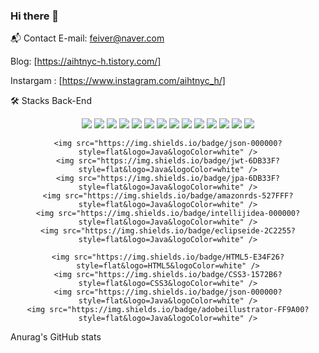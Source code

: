 ### Hi there 👋

<!--
**aihtnyc-h/aihtnyc-h** is a ✨ _special_ ✨ repository because its `README.md` (this file) appears on your GitHub profile.

Here are some ideas to get you started:

- 🔭 I’m currently working on ...
- 🌱 I’m currently learning ...
- 👯 I’m looking to collaborate on ...
- 🤔 I’m looking for help with ...
- 💬 Ask me about ...
- 📫 How to reach me: ...
- 😄 Pronouns: ...
- ⚡ Fun fact: ...
-->
📬 Contact
E-mail: feiver@naver.com

Blog: [https://aihtnyc-h.tistory.com/]

Instargam : [https://www.instagram.com/aihtnyc_h/]

🛠 Stacks
Back-End
	<div align="center">
	<img src="https://img.shields.io/badge/Java-007396?style=flat&logo=Java&logoColor=white" />
	<img src="https://img.shields.io/badge/Spring-6DB33F?style=flat&logo=Java&logoColor=white" />
	<img src="https://img.shields.io/badge/springboot-6DB33F?style=flat&logo=Java&logoColor=white" />
	<img src="https://img.shields.io/badge/springsecurity-6DB33F?style=flat&logo=Java&logoColor=white" />
	<img src="https://img.shields.io/badge/Spring Data-6DB33F?style=flat&logo=Java&logoColor=white" />
	<img src="https://img.shields.io/badge/Spring Framework-6DB33F?style=flat&logo=Java&logoColor=white" />
	<img src="https://img.shields.io/badge/Querydsl-3498DB?style=flat&logo=Java&logoColor=white" />
	<img src="https://img.shields.io/badge/Mapstruct-E85C33?style=flat&logo=Java&logoColor=white" />
	<img src="https://img.shields.io/badge/Nginx-6DB33F?style=flat&logo=Java&logoColor=white" />
	<img src="https://img.shields.io/badge/Amazon CodeDeploy-527FFF?style=flat&logo=Java&logoColor=white" />
	<img src="https://img.shields.io/badge/Redis-6DB33F?style=flat&logo=Java&logoColor=white" />
	<img src="https://img.shields.io/badge/Amazon EC2-FF9900?style=flat&logo=Java&logoColor=white" />
	<img src="https://img.shields.io/badge/amazon RDS-527FFF?style=flat&logo=Java&logoColor=white" />
	<img src="https://img.shields.io/badge/amazon S3-569A31?style=flat&logo=Java&logoColor=white" />

	<img src="https://img.shields.io/badge/json-000000?style=flat&logo=Java&logoColor=white" />
	<img src="https://img.shields.io/badge/jwt-6DB33F?style=flat&logo=Java&logoColor=white" />
	<img src="https://img.shields.io/badge/jpa-6DB33F?style=flat&logo=Java&logoColor=white" />
	<img src="https://img.shields.io/badge/amazonrds-527FFF?style=flat&logo=Java&logoColor=white" />
	<img src="https://img.shields.io/badge/intellijidea-000000?style=flat&logo=Java&logoColor=white" />
	<img src="https://img.shields.io/badge/eclipseide-2C2255?style=flat&logo=Java&logoColor=white" />
	
	<img src="https://img.shields.io/badge/HTML5-E34F26?style=flat&logo=HTML5&logoColor=white" />
	<img src="https://img.shields.io/badge/CSS3-1572B6?style=flat&logo=CSS3&logoColor=white" />
	<img src="https://img.shields.io/badge/json-000000?style=flat&logo=Java&logoColor=white" />
	<img src="https://img.shields.io/badge/adobeillustrator-FF9A00?style=flat&logo=Java&logoColor=white" />

</div>
     

Anurag's GitHub stats

